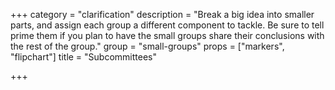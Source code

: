+++
category = "clarification"
description = "Break a big idea into smaller parts, and assign each group a different component to tackle. Be sure to tell prime them if you plan to have the small groups share their conclusions with the rest of the group."
group = "small-groups"
props = ["markers", "flipchart"]
title = "Subcommittees"

+++
